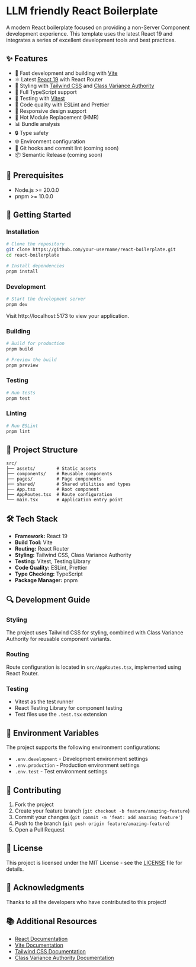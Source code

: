 # LLM friendly React Boilerplate

A modern React boilerplate focused on providing a non-Server Component development experience. This template uses the latest React 19 and integrates a series of excellent development tools and best practices.

## ✨ Features

- 🚀 Fast development and building with [Vite](https://vitejs.dev/)
- ⚛️ Latest [React 19](https://react.dev/) with React Router
- 🎨 Styling with [Tailwind CSS](https://tailwindcss.com) and [Class Variance Authority](https://cva.style/)
- 📝 Full TypeScript support
- 🧪 Testing with [Vitest](https://vitest.dev)
- 🎯 Code quality with ESLint and Prettier
- 📱 Responsive design support
- 🔄 Hot Module Replacement (HMR)
- 📊 Bundle analysis
- 🔒 Type safety
- 🌐 Environment configuration
- 🚦 Git hooks and commit lint (coming soon)
- 📦 Semantic Release (coming soon)

## 🔧 Prerequisites

- Node.js >= 20.0.0
- pnpm >= 10.0.0

## 🚀 Getting Started

### Installation

```bash
# Clone the repository
git clone https://github.com/your-username/react-boilerplate.git
cd react-boilerplate

# Install dependencies
pnpm install
```

### Development

```bash
# Start the development server
pnpm dev
```

Visit http://localhost:5173 to view your application.

### Building

```bash
# Build for production
pnpm build

# Preview the build
pnpm preview
```

### Testing

```bash
# Run tests
pnpm test
```

### Linting

```bash
# Run ESLint
pnpm lint
```

## 📁 Project Structure

```
src/
├── assets/        # Static assets
├── components/    # Reusable components
├── pages/         # Page components
├── shared/        # Shared utilities and types
├── App.tsx        # Root component
├── AppRoutes.tsx  # Route configuration
└── main.tsx       # Application entry point
```

## 🛠 Tech Stack

- **Framework:** React 19
- **Build Tool:** Vite
- **Routing:** React Router
- **Styling:** Tailwind CSS, Class Variance Authority
- **Testing:** Vitest, Testing Library
- **Code Quality:** ESLint, Prettier
- **Type Checking:** TypeScript
- **Package Manager:** pnpm

## 🔍 Development Guide

### Styling

The project uses Tailwind CSS for styling, combined with Class Variance Authority for reusable component variants.

### Routing

Route configuration is located in `src/AppRoutes.tsx`, implemented using React Router.

### Testing

- Vitest as the test runner
- React Testing Library for component testing
- Test files use the `.test.tsx` extension

## 📝 Environment Variables

The project supports the following environment configurations:

- `.env.development` - Development environment settings
- `.env.production` - Production environment settings
- `.env.test` - Test environment settings

## 🤝 Contributing

1. Fork the project
2. Create your feature branch (`git checkout -b feature/amazing-feature`)
3. Commit your changes (`git commit -m 'feat: add amazing feature'`)
4. Push to the branch (`git push origin feature/amazing-feature`)
5. Open a Pull Request

## 📄 License

This project is licensed under the MIT License - see the [LICENSE](LICENSE) file for details.

## 🙏 Acknowledgments

Thanks to all the developers who have contributed to this project!

## 📚 Additional Resources

- [React Documentation](https://react.dev)
- [Vite Documentation](https://vitejs.dev)
- [Tailwind CSS Documentation](https://tailwindcss.com/docs)
- [Class Variance Authority Documentation](https://cva.style/docs)
